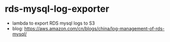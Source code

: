 # rds-mysql-log-exporter
* lambda to export RDS mysql logs to S3
* blog: https://aws.amazon.com/cn/blogs/china/log-management-of-rds-mysql/
